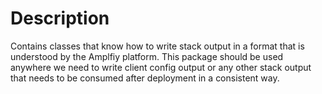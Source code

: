 # Description

Contains classes that know how to write stack output in a format that is understood by the Amplfiy platform.
This package should be used anywhere we need to write client config output or any other stack output that needs to be consumed after deployment in a consistent way.
